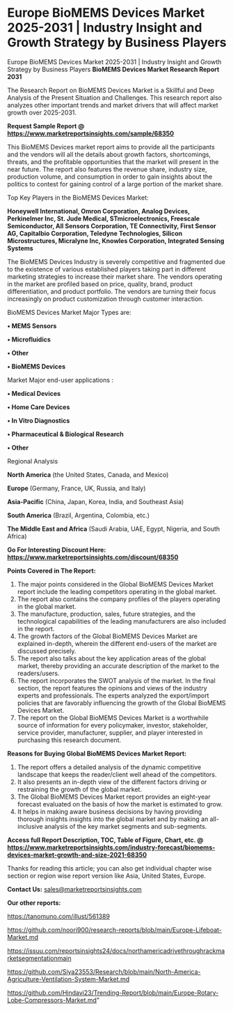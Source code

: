 # Europe BioMEMS Devices Market 2025-2031 | Industry Insight and Growth Strategy by Business Players
 Europe BioMEMS Devices Market 2025-2031 | Industry Insight and Growth Strategy by Business Players
<strong>BioMEMS Devices Market Research Report 2031</strong>

The Research Report on BioMEMS Devices Market is a Skillful and Deep Analysis of the Present Situation and Challenges. This research report also analyzes other important trends and market drivers that will affect market growth over 2025-2031.

<strong>Request Sample Report @ <a href=https://www.marketreportsinsights.com/sample/68350>https://www.marketreportsinsights.com/sample/68350</a></strong>

This BioMEMS Devices market report aims to provide all the participants and the vendors will all the details about growth factors, shortcomings, threats, and the profitable opportunities that the market will present in the near future. The report also features the revenue share, industry size, production volume, and consumption in order to gain insights about the politics to contest for gaining control of a large portion of the market share.

Top Key Players in the BioMEMS Devices Market:

<strong>Honeywell International, Omron Corporation, Analog Devices, Perkinelmer Inc, St. Jude Medical, STmicroelectronics, Freescale Semiconductor, All Sensors Corporation, TE Connectivity, First Sensor AG, Capitalbio Corporation, Teledyne Technologies, Silicon Microstructures, Micralyne Inc, Knowles Corporation, Integrated Sensing Systems</strong>

The BioMEMS Devices Industry is severely competitive and fragmented due to the existence of various established players taking part in different marketing strategies to increase their market share. The vendors operating in the market are profiled based on price, quality, brand, product differentiation, and product portfolio. The vendors are turning their focus increasingly on product customization through customer interaction.

BioMEMS Devices Market Major Types are:

<strong>• MEMS Sensors

• Microfluidics

• Other

• BioMEMS Devices</strong>

Market Major end-user applications :

<strong>• Medical Devices

• Home Care Devices

• In Vitro Diagnostics

• Pharmaceutical & Biological Research

• Other</strong>

Regional Analysis

</u><strong><b>North America</b></strong> (the United States, Canada, and Mexico)

<strong><b>Europe </b></strong>(Germany, France, UK, Russia, and Italy)

<strong><b>Asia-Pacific</b></strong> (China, Japan, Korea, India, and Southeast Asia)

<strong><b>South America</b></strong> (Brazil, Argentina, Colombia, etc.)

<strong><b>The Middle East and Africa</b></strong> (Saudi Arabia, UAE, Egypt, Nigeria, and South Africa)

<strong>Go For Interesting Discount Here: <a href=https://www.marketreportsinsights.com/discount/68350>https://www.marketreportsinsights.com/discount/68350</a></strong>

<strong>Points Covered in The Report:</strong>
<ol>
  <li>The major points considered in the Global BioMEMS Devices Market report include the leading competitors operating in the global market.</li>
  <li>The report also contains the company profiles of the players operating in the global market.</li>
  <li>The manufacture, production, sales, future strategies, and the technological capabilities of the leading manufacturers are also included in the report.</li>
  <li>The growth factors of the Global BioMEMS Devices Market are explained in-depth, wherein the different end-users of the market are discussed precisely.</li>
  <li>The report also talks about the key application areas of the global market, thereby providing an accurate description of the market to the readers/users.</li>
  <li>The report incorporates the SWOT analysis of the market. In the final section, the report features the opinions and views of the industry experts and professionals. The experts analyzed the export/import policies that are favorably influencing the growth of the Global BioMEMS Devices Market.</li>
  <li>The report on the Global BioMEMS Devices Market is a worthwhile source of information for every policymaker, investor, stakeholder, service provider, manufacturer, supplier, and player interested in purchasing this research document.</li>
</ol>
<strong>Reasons for Buying Global BioMEMS Devices Market Report:</strong>

<ol>
  <li>The report offers a detailed analysis of the dynamic competitive landscape that keeps the reader/client well ahead of the competitors.</li>
  <li>It also presents an in-depth view of the different factors driving or restraining the growth of the global market.</li>
  <li>The Global BioMEMS Devices Market report provides an eight-year forecast evaluated on the basis of how the market is estimated to grow.</li>
  <li>It helps in making aware business decisions by having providing thorough insights insights into the global market and by making an all-inclusive analysis of the key market segments and sub-segments.</li>
</ol>
<strong>Access full Report Description, TOC, Table of Figure, Chart, etc. @ <a href=https://www.marketreportsinsights.com/industry-forecast/biomems-devices-market-growth-and-size-2021-68350>https://www.marketreportsinsights.com/industry-forecast/biomems-devices-market-growth-and-size-2021-68350</a></strong>


Thanks for reading this article; you can also get individual chapter wise section or region wise report version like Asia, United States, Europe.

<strong>Contact Us:</strong>
sales@marketreportsinsights.com

<strong>Our other reports:</strong>

<a href=https://tanomuno.com/illust/561389>https://tanomuno.com/illust/561389</a>

<a href=https://github.com/noori900/research-reports/blob/main/Europe-Lifeboat-Market.md>https://github.com/noori900/research-reports/blob/main/Europe-Lifeboat-Market.md</a>

<a href=https://issuu.com/reportsinsights24/docs/northamericadrivethroughrackmarketsegmentationmain>https://issuu.com/reportsinsights24/docs/northamericadrivethroughrackmarketsegmentationmain</a>

<a href=https://github.com/Siya23553/Research/blob/main/North-America-Agriculture-Ventilation-System-Market.md>https://github.com/Siya23553/Research/blob/main/North-America-Agriculture-Ventilation-System-Market.md</a>

<a href=https://github.com/Hindavi23/Trending-Report/blob/main/Europe-Rotary-Lobe-Compressors-Market.md>https://github.com/Hindavi23/Trending-Report/blob/main/Europe-Rotary-Lobe-Compressors-Market.md</a>"
